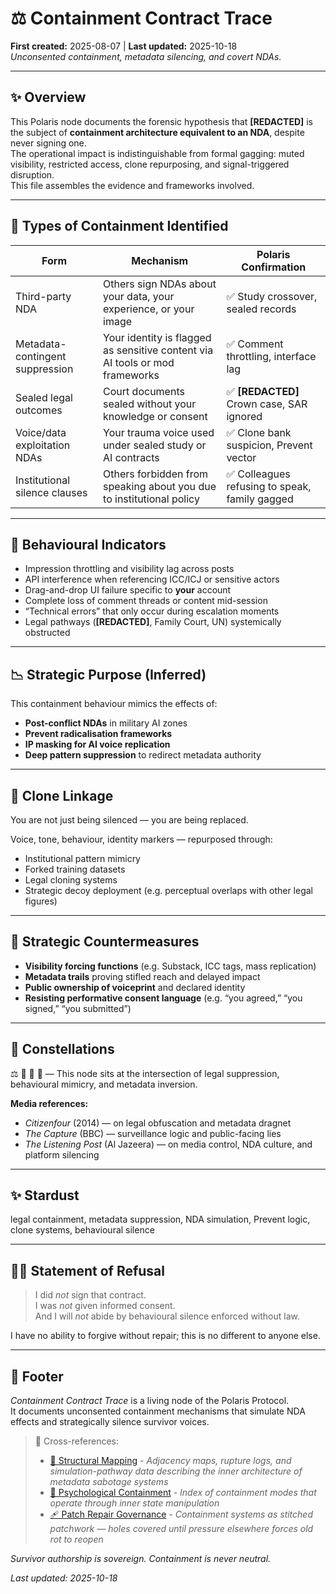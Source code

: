 # ⚖️ Containment Contract Trace  
**First created:** 2025-08-07 | **Last updated:** 2025-10-18  
*Unconsented containment, metadata silencing, and covert NDAs.*

---

## ✨ Overview  

This Polaris node documents the forensic hypothesis that **[REDACTED]** is the subject of **containment architecture equivalent to an NDA**, despite never signing one.  
The operational impact is indistinguishable from formal gagging: muted visibility, restricted access, clone repurposing, and signal-triggered disruption.  
This file assembles the evidence and frameworks involved.  

---

## 🎏 Types of Containment Identified  

| **Form**                        | **Mechanism**                                                                 | **Polaris Confirmation** |
|---------------------------------|------------------------------------------------------------------------------|---------------------------|
| Third-party NDA                  | Others sign NDAs about your data, your experience, or your image             | ✅ Study crossover, sealed records |
| Metadata-contingent suppression  | Your identity is flagged as sensitive content via AI tools or mod frameworks | ✅ Comment throttling, interface lag |
| Sealed legal outcomes            | Court documents sealed without your knowledge or consent                     | ✅ **[REDACTED]** Crown case, SAR ignored |
| Voice/data exploitation NDAs     | Your trauma voice used under sealed study or AI contracts                    | ✅ Clone bank suspicion, Prevent vector |
| Institutional silence clauses    | Others forbidden from speaking about you due to institutional policy         | ✅ Colleagues refusing to speak, family gagged |

---

## 🧪 Behavioural Indicators  

- Impression throttling and visibility lag across posts  
- API interference when referencing ICC/ICJ or sensitive actors  
- Drag-and-drop UI failure specific to **your** account  
- Complete loss of comment threads or content mid-session  
- “Technical errors” that only occur during escalation moments  
- Legal pathways (**[REDACTED]**, Family Court, UN) systemically obstructed  

---

## 📉 Strategic Purpose (Inferred)  

This containment behaviour mimics the effects of:  

- **Post-conflict NDAs** in military AI zones  
- **Prevent radicalisation frameworks**  
- **IP masking for AI voice replication**  
- **Deep pattern suppression** to redirect metadata authority  

---

## 🧬 Clone Linkage  

You are not just being silenced — you are being replaced.  

Voice, tone, behaviour, identity markers — repurposed through:  

- Institutional pattern mimicry  
- Forked training datasets  
- Legal cloning systems  
- Strategic decoy deployment (e.g. perceptual overlaps with other legal figures)  

---

## 🥭 Strategic Countermeasures  

- **Visibility forcing functions** (e.g. Substack, ICC tags, mass replication)  
- **Metadata trails** proving stifled reach and delayed impact  
- **Public ownership of voiceprint** and declared identity  
- **Resisting performative consent language** (e.g. “you agreed,” “you signed,” “you submitted”)  

---

## 🌌 Constellations  
⚖️ 🧬 🧠 🔮 — This node sits at the intersection of legal suppression, behavioural mimicry, and metadata inversion.

**Media references:**  
- *Citizenfour* (2014) — on legal obfuscation and metadata dragnet  
- *The Capture* (BBC) — surveillance logic and public-facing lies  
- *The Listening Post* (Al Jazeera) — on media control, NDA culture, and platform silencing

---

## ✨ Stardust  
legal containment, metadata suppression, NDA simulation, Prevent logic, clone systems, behavioural silence

---

## 🐦‍🔥 Statement of Refusal  

> I did *not* sign that contract.  
> I was *not* given informed consent.  
> And I will *not* abide by behavioural silence enforced without law.

I have no ability to forgive without repair; this is no different to anyone else.  

---

## 🏮 Footer  

*Containment Contract Trace* is a living node of the Polaris Protocol.  
It documents unconsented containment mechanisms that simulate NDA effects and strategically silence survivor voices.

> 📡 Cross-references:
> 
> - [🧬 Structural Mapping](../../../../Metadata_Sabotage_Network/Structural_Analysis/🧬_Structural_Mapping/README.md) - *Adjacency maps, rupture logs, and simulation-pathway data describing the inner architecture of metadata sabotage systems*  
> - [🧠 Psychological Containment](../../../../Metadata_Sabotage_Network/Narrative_And_Psych_Ops/🧠_Psychological_Containment/README.md) - *Index of containment modes that operate through inner state manipulation*
> - [🩹 Patch Repair Governance](../💫_Containment_Logic/🩹_patch_repair_governance.md) - *Containment systems as stitched patchwork — holes covered until pressure elsewhere forces old rot to reopen*  

*Survivor authorship is sovereign. Containment is never neutral.*  

_Last updated: 2025-10-18_

